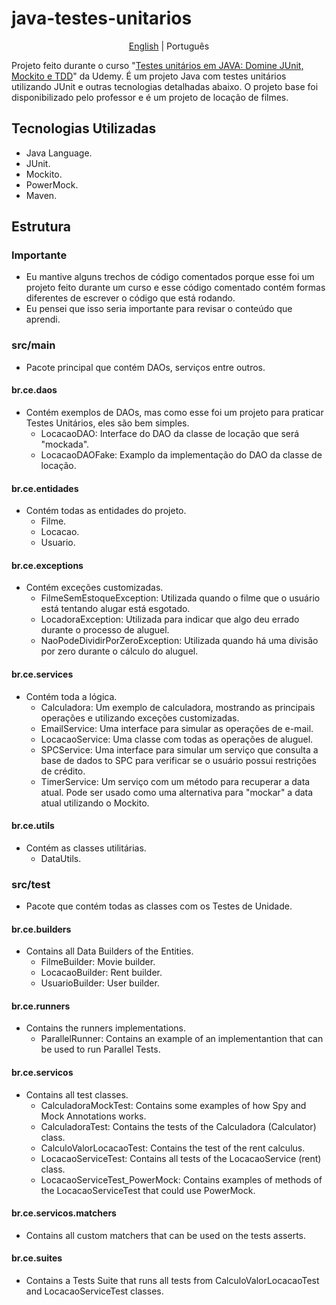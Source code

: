 # java-testes-unitarios
<p align="center">
	<a href="https://github.com/samlatavares/java-testes-unitarios/blob/main/README.md">English</a> | <span>Português</span>
</p>

Projeto feito durante o curso "<a href="https://www.udemy.com/course/testes-unitarios-em-java/" target="_blank">Testes unitários em JAVA: Domine JUnit, Mockito e TDD</a>" da Udemy. É um projeto Java com testes unitários utilizando JUnit e outras tecnologias detalhadas abaixo. O projeto base foi disponibilizado pelo professor e é um projeto de locação de filmes.

## Tecnologias Utilizadas
- Java Language.
- JUnit.
- Mockito.
- PowerMock.
- Maven.

## Estrutura

### Importante
- Eu mantive alguns trechos de código comentados porque esse foi um projeto feito durante um curso e esse código comentado contém formas diferentes de escrever o código que está rodando.
- Eu pensei que isso seria importante para revisar o conteúdo que aprendi.

### src/main
- Pacote principal que contém DAOs, serviços entre outros.

#### br.ce.daos
- Contém exemplos de DAOs, mas como esse foi um projeto para praticar Testes Unitários, eles são bem simples.
	- LocacaoDAO: Interface do DAO da classe de locação que será "mockada".
	- LocacaoDAOFake: Examplo da implementação do DAO da classe de locação.
	
#### br.ce.entidades
- Contém todas as entidades do projeto.
	- Filme.
	- Locacao.
	- Usuario.
		
#### br.ce.exceptions
- Contém exceções customizadas.
	- FilmeSemEstoqueException: Utilizada quando o filme que o usuário está tentando alugar está esgotado.
	- LocadoraException: Utilizada para indicar que algo deu errado durante o processo de aluguel.
	- NaoPodeDividirPorZeroException: Utilizada quando há uma divisão por zero durante o cálculo do aluguel.

#### br.ce.services
- Contém toda a lógica.
	- Calculadora: Um exemplo de calculadora, mostrando as principais operações e utilizando exceções customizadas.
	- EmailService: Uma interface para simular as operações de e-mail.
	- LocacaoService: Uma classe com todas as operações de aluguel.
	- SPCService: Uma interface para simular um serviço que consulta a base de dados to SPC para verificar se o usuário possui restrições de crédito.
	- TimerService: Um serviço com um método para recuperar a data atual. Pode ser usado como uma alternativa para "mockar" a data atual utilizando o Mockito.

#### br.ce.utils
- Contém as classes utilitárias.
	- DataUtils.
	
### src/test
- Pacote que contém todas as classes com os Testes de Unidade.

#### br.ce.builders
- Contains all Data Builders of the Entities.
	- FilmeBuilder: Movie builder.
	- LocacaoBuilder: Rent builder.
	- UsuarioBuilder: User builder.
	
#### br.ce.runners
- Contains the runners implementations.
	- ParallelRunner: Contains an example of an implementantion that can be used to run Parallel Tests.

#### br.ce.servicos
- Contains all test classes.
	- CalculadoraMockTest: Contains some examples of how Spy and Mock Annotations works.
	- CalculadoraTest: Contains the tests of the Calculadora (Calculator) class.
	- CalculoValorLocacaoTest: Contains the test of the rent calculus.
	- LocacaoServiceTest: Contains all tests of the LocacaoService (rent) class.
	- LocacaoServiceTest_PowerMock: Contains examples of methods of the LocacaoServiceTest that could use PowerMock.	

#### br.ce.servicos.matchers
- Contains all custom matchers that can be used on the tests asserts.

#### br.ce.suites
- Contains a Tests Suite that runs all tests from CalculoValorLocacaoTest and LocacaoServiceTest classes.
